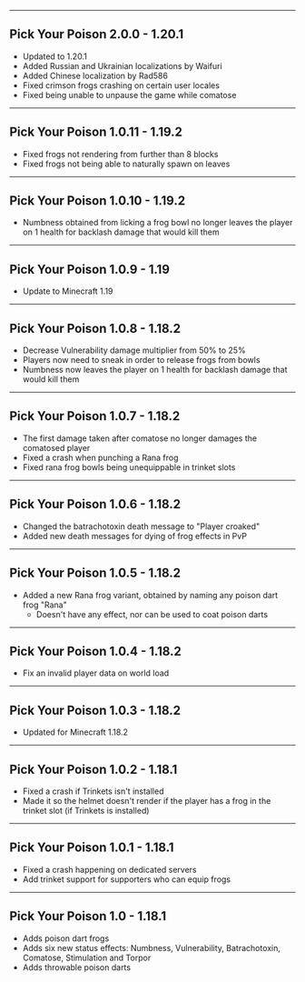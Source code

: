 ------------------------------------------------------
Pick Your Poison 2.0.0 - 1.20.1
------------------------------------------------------
- Updated to 1.20.1
- Added Russian and Ukrainian localizations by Waifuri
- Added Chinese localization by Rad586
- Fixed crimson frogs crashing on certain user locales
- Fixed being unable to unpause the game while comatose

------------------------------------------------------
Pick Your Poison 1.0.11 - 1.19.2
------------------------------------------------------
- Fixed frogs not rendering from further than 8 blocks
- Fixed frogs not being able to naturally spawn on leaves

------------------------------------------------------
Pick Your Poison 1.0.10 - 1.19.2
------------------------------------------------------
- Numbness obtained from licking a frog bowl no longer leaves the player on 1 health for backlash damage that would kill them

------------------------------------------------------
Pick Your Poison 1.0.9 - 1.19
------------------------------------------------------
- Update to Minecraft 1.19

------------------------------------------------------
Pick Your Poison 1.0.8 - 1.18.2
------------------------------------------------------
- Decrease Vulnerability damage multiplier from 50% to 25%
- Players now need to sneak in order to release frogs from bowls
- Numbness now leaves the player on 1 health for backlash damage that would kill them

------------------------------------------------------
Pick Your Poison 1.0.7 - 1.18.2
------------------------------------------------------
- The first damage taken after comatose no longer damages the comatosed player
- Fixed a crash when punching a Rana frog
- Fixed rana frog bowls being unequippable in trinket slots

------------------------------------------------------
Pick Your Poison 1.0.6 - 1.18.2
------------------------------------------------------
- Changed the batrachotoxin death message to "Player croaked"
- Added new death messages for dying of frog effects in PvP

------------------------------------------------------
Pick Your Poison 1.0.5 - 1.18.2
------------------------------------------------------
- Added a new Rana frog variant, obtained by naming any poison dart frog "Rana"
  - Doesn't have any effect, nor can be used to coat poison darts

------------------------------------------------------
Pick Your Poison 1.0.4 - 1.18.2
------------------------------------------------------
- Fix an invalid player data on world load

------------------------------------------------------
Pick Your Poison 1.0.3 - 1.18.2
------------------------------------------------------
- Updated for Minecraft 1.18.2

------------------------------------------------------
Pick Your Poison 1.0.2 - 1.18.1
------------------------------------------------------
- Fixed a crash if Trinkets isn't installed
- Made it so the helmet doesn't render if the player has a frog in the trinket slot (if Trinkets is installed)

------------------------------------------------------
Pick Your Poison 1.0.1 - 1.18.1
------------------------------------------------------
- Fixed a crash happening on dedicated servers
- Add trinket support for supporters who can equip frogs

------------------------------------------------------
Pick Your Poison 1.0 - 1.18.1
------------------------------------------------------
- Adds poison dart frogs
- Adds six new status effects: Numbness, Vulnerability, Batrachotoxin, Comatose, Stimulation and Torpor
- Adds throwable poison darts
